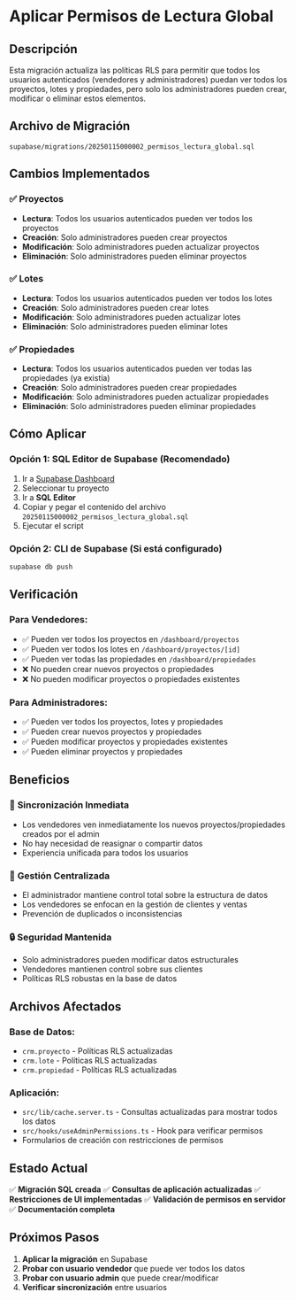 # Aplicar Permisos de Lectura Global

## Descripción
Esta migración actualiza las políticas RLS para permitir que todos los usuarios autenticados (vendedores y administradores) puedan ver todos los proyectos, lotes y propiedades, pero solo los administradores pueden crear, modificar o eliminar estos elementos.

## Archivo de Migración
`supabase/migrations/20250115000002_permisos_lectura_global.sql`

## Cambios Implementados

### ✅ **Proyectos**
- **Lectura**: Todos los usuarios autenticados pueden ver todos los proyectos
- **Creación**: Solo administradores pueden crear proyectos
- **Modificación**: Solo administradores pueden actualizar proyectos
- **Eliminación**: Solo administradores pueden eliminar proyectos

### ✅ **Lotes**
- **Lectura**: Todos los usuarios autenticados pueden ver todos los lotes
- **Creación**: Solo administradores pueden crear lotes
- **Modificación**: Solo administradores pueden actualizar lotes
- **Eliminación**: Solo administradores pueden eliminar lotes

### ✅ **Propiedades**
- **Lectura**: Todos los usuarios autenticados pueden ver todas las propiedades (ya existía)
- **Creación**: Solo administradores pueden crear propiedades
- **Modificación**: Solo administradores pueden actualizar propiedades
- **Eliminación**: Solo administradores pueden eliminar propiedades

## Cómo Aplicar

### Opción 1: SQL Editor de Supabase (Recomendado)
1. Ir a [Supabase Dashboard](https://supabase.com/dashboard)
2. Seleccionar tu proyecto
3. Ir a **SQL Editor**
4. Copiar y pegar el contenido del archivo `20250115000002_permisos_lectura_global.sql`
5. Ejecutar el script

### Opción 2: CLI de Supabase (Si está configurado)
```bash
supabase db push
```

## Verificación

### Para Vendedores:
- ✅ Pueden ver todos los proyectos en `/dashboard/proyectos`
- ✅ Pueden ver todos los lotes en `/dashboard/proyectos/[id]`
- ✅ Pueden ver todas las propiedades en `/dashboard/propiedades`
- ❌ No pueden crear nuevos proyectos o propiedades
- ❌ No pueden modificar proyectos o propiedades existentes

### Para Administradores:
- ✅ Pueden ver todos los proyectos, lotes y propiedades
- ✅ Pueden crear nuevos proyectos y propiedades
- ✅ Pueden modificar proyectos y propiedades existentes
- ✅ Pueden eliminar proyectos y propiedades

## Beneficios

### 🔄 **Sincronización Inmediata**
- Los vendedores ven inmediatamente los nuevos proyectos/propiedades creados por el admin
- No hay necesidad de reasignar o compartir datos
- Experiencia unificada para todos los usuarios

### 🎯 **Gestión Centralizada**
- El administrador mantiene control total sobre la estructura de datos
- Los vendedores se enfocan en la gestión de clientes y ventas
- Prevención de duplicados o inconsistencias

### 🔒 **Seguridad Mantenida**
- Solo administradores pueden modificar datos estructurales
- Vendedores mantienen control sobre sus clientes
- Políticas RLS robustas en la base de datos

## Archivos Afectados

### Base de Datos:
- `crm.proyecto` - Políticas RLS actualizadas
- `crm.lote` - Políticas RLS actualizadas  
- `crm.propiedad` - Políticas RLS actualizadas

### Aplicación:
- `src/lib/cache.server.ts` - Consultas actualizadas para mostrar todos los datos
- `src/hooks/useAdminPermissions.ts` - Hook para verificar permisos
- Formularios de creación con restricciones de permisos

## Estado Actual

✅ **Migración SQL creada**
✅ **Consultas de aplicación actualizadas**
✅ **Restricciones de UI implementadas**
✅ **Validación de permisos en servidor**
✅ **Documentación completa**

## Próximos Pasos

1. **Aplicar la migración** en Supabase
2. **Probar con usuario vendedor** que puede ver todos los datos
3. **Probar con usuario admin** que puede crear/modificar
4. **Verificar sincronización** entre usuarios
